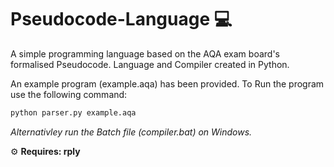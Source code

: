 # Pseudocode-Language :computer:
A simple programming language based on the AQA exam board's formalised Pseudocode.
Language and Compiler created in Python.

An example program (example.aqa) has been provided.
To Run the program use the following command:

```python
python parser.py example.aqa
```
*Alternativley run the Batch file (compiler.bat) on Windows.*

:gear: **Requires: rply**
